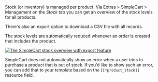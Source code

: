 Stock (or inventory) is managed per product. Via Extras > SimpleCart > Management on the _Stock_ tab you can get an overview of the stock levels for all products. 

There's also an export option to download a CSV file with all records. 

The stock levels are automatically reduced whenever an order is created that includes the product. 

[ ![The SimpleCart stock overview with export feature](https://assets.modmore.com/uploads/2015/12/inventory_panel.png)](https://assets.modmore.com/uploads/2015/12/inventory_panel.png "The SimpleCart stock overview with export feature")

SimpleCart does not automatically show an error when a user tries to purchase a product that is out of stock. If you'd like to show such an error, you can add that to your template based on the `[[*product_stock]]` resource field. 

